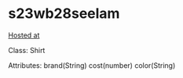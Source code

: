 # s23wb28seelam
[Hosted at](https://s23wb28seelam.onrender.com)

Class: Shirt

Attributes:
brand(String)
cost(number)
color(String)
